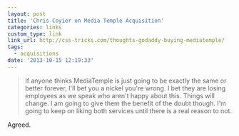 ```yaml
---
layout: post
title: 'Chris Coyier on Media Temple Acquisition'
categories: links
custom_type: link
link_url: http://css-tricks.com/thoughts-godaddy-buying-mediatemple/
tags:
  - acquisitions
date: '2013-10-15 12:19:33'
---
```

>If anyone thinks MediaTemple is just going to be exactly the same or better forever, I'll bet you a nickel you're wrong. I bet they are losing employees as we speak who aren't happy about this. Things will change. I am going to give them the benefit of the doubt though. I'm going to keep on liking both services until there is a real reason to not.

Agreed.
